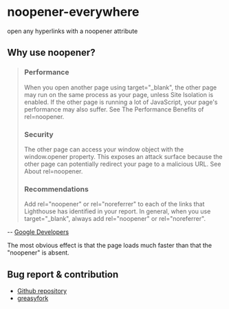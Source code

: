# noopener-everywhere
open any hyperlinks with a noopener attribute

## Why use noopener?

<blockquote>

### Performance  
When you open another page using target="\_blank", the other page may run on the 
same process as your page, unless Site Isolation is enabled. If the other page 
is running a lot of JavaScript, your page's performance may also suffer. See The
Performance Benefits of rel=noopener.

### Security
The other page can access your window object with the window.opener property. 
This exposes an attack surface because the other page can potentially redirect 
your page to a malicious URL. See About rel=noopener.

### Recommendations
Add rel="noopener" or rel="noreferrer" to each of the links that Lighthouse has 
identified in your report. In general, when you use target="\_blank", always add 
rel="noopener" or rel="noreferrer".

</blockquote>

-- [Google Developers](https://developers.google.com/web/tools/lighthouse/audits/noopener)

The most obvious effect is that the page loads much faster than that the 
"noopener" is absent. 

## Bug report & contribution
* [Github repository](https://github.com/li-zyang/zScripts/tree/master/noopener-everywhere)
* [greasyfork](https://greasyfork.org/en/scripts/398805-noopener-everywhere)